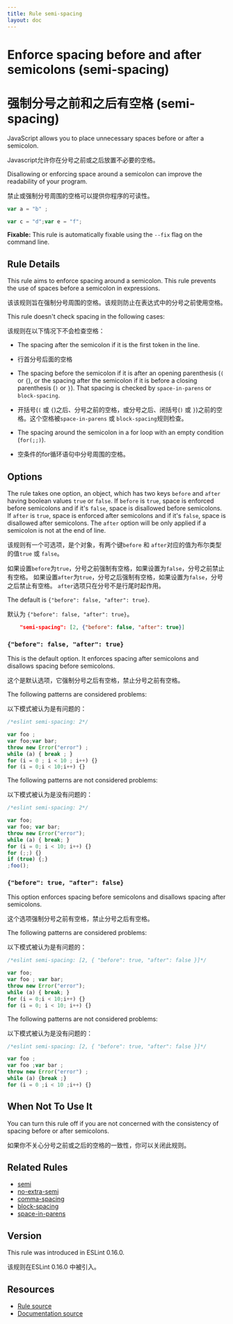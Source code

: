 ```yaml
---
title: Rule semi-spacing
layout: doc
---
```

<!-- Note: No pull requests accepted for this file. See README.md in the root directory for details. -->

# Enforce spacing before and after semicolons (semi-spacing)

# 强制分号之前和之后有空格 (semi-spacing)

JavaScript allows you to place unnecessary spaces before or after a semicolon.

Javascript允许你在分号之前或之后放置不必要的空格。

Disallowing or enforcing space around a semicolon can improve the readability of your program.

禁止或强制分号周围的空格可以提供你程序的可读性。

```js
var a = "b" ;

var c = "d";var e = "f";
```

**Fixable:** This rule is automatically fixable using the `--fix` flag on the command line.

## Rule Details

This rule aims to enforce spacing around a semicolon. This rule prevents the use of spaces before a semicolon in expressions.

该该规则旨在强制分号周围的空格。该规则防止在表达式中的分号之前使用空格。

This rule doesn't check spacing in the following cases:

该规则在以下情况下不会检查空格：

* The spacing after the semicolon if it is the first token in the line.

* 行首分号后面的空格

* The spacing before the semicolon if it is after an opening parenthesis (`(` or `{`), or the spacing after the semicolon if it is before a closing parenthesis (`)` or `}`). That spacing is checked by `space-in-parens` or `block-spacing`.

* 开括号(`(` 或 `{`)之后、分号之前的空格，或分号之后、闭括号(`)` 或 `}`)之前的空格。这个空格被`space-in-parens` 或 `block-spacing`规则检查。

* The spacing around the semicolon in a for loop with an empty condition (`for(;;)`).

* 空条件的for循环语句中分号周围的空格。

## Options

The rule takes one option, an object, which has two keys `before` and `after` having boolean values `true` or `false`.
If `before` is `true`, space is enforced before semicolons and if it's `false`, space is disallowed before semicolons.
If `after` is `true`, space is enforced after semicolons and if it's `false`, space is disallowed after semicolons.
The `after` option will be only applied if a semicolon is not at the end of line.

该规则有一个可选项，是个对象，有两个键`before` 和 `after`对应的值为布尔类型的值`true` 或 `false`。

如果设置`before`为`true`，分号之前强制有空格，如果设置为`false`，分号之前禁止有空格。
如果设置`after`为`true`，分号之后强制有空格，如果设置为`false`，分号之后禁止有空格。
`after`选项只在分号不是行尾时起作用。

The default is `{"before": false, "after": true}`.

默认为 `{"before": false, "after": true}`。

```json
    "semi-spacing": [2, {"before": false, "after": true}]
```

### `{"before": false, "after": true}`

This is the default option. It enforces spacing after semicolons and disallows spacing before semicolons.

这个是默认选项，它强制分号之后有空格，禁止分号之前有空格。

The following patterns are considered problems:

以下模式被认为是有问题的：

```js
/*eslint semi-spacing: 2*/

var foo ;
var foo;var bar;
throw new Error("error") ;
while (a) { break ; }
for (i = 0 ; i < 10 ; i++) {}
for (i = 0;i < 10;i++) {}
```

The following patterns are not considered problems:

以下模式被认为是没有问题的：

```js
/*eslint semi-spacing: 2*/

var foo;
var foo; var bar;
throw new Error("error");
while (a) { break; }
for (i = 0; i < 10; i++) {}
for (;;) {}
if (true) {;}
;foo();
```

### `{"before": true, "after": false}`

This option enforces spacing before semicolons and disallows spacing after semicolons.

这个选项强制分号之前有空格，禁止分号之后有空格。

The following patterns are considered problems:

以下模式被认为是有问题的：

```js
/*eslint semi-spacing: [2, { "before": true, "after": false }]*/

var foo;
var foo ; var bar;
throw new Error("error");
while (a) { break; }
for (i = 0;i < 10;i++) {}
for (i = 0; i < 10; i++) {}
```

The following patterns are not considered problems:

以下模式被认为是没有问题的：

```js
/*eslint semi-spacing: [2, { "before": true, "after": false }]*/

var foo ;
var foo ;var bar ;
throw new Error("error") ;
while (a) {break ;}
for (i = 0 ;i < 10 ;i++) {}
```

## When Not To Use It

You can turn this rule off if you are not concerned with the consistency of spacing before or after semicolons.

如果你不关心分号之前或之后的空格的一致性，你可以关闭此规则。

## Related Rules

* [semi](semi)
* [no-extra-semi](no-extra-semi)
* [comma-spacing](comma-spacing)
* [block-spacing](block-spacing)
* [space-in-parens](space-in-parens)

## Version

This rule was introduced in ESLint 0.16.0.

该规则在ESLint 0.16.0 中被引入。

## Resources

* [Rule source](https://github.com/eslint/eslint/tree/master/lib/rules/semi-spacing.js)
* [Documentation source](https://github.com/eslint/eslint/tree/master/docs/rules/semi-spacing.md)
